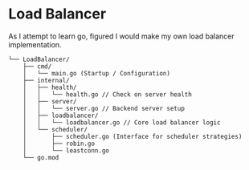 # Load Balancer
As I attempt to learn go, figured I would make my own load balancer implementation.

```
└── LoadBalancer/
    ├── cmd/
    │   └── main.go (Startup / Configuration)
    ├── internal/
    │   ├── health/
    │   │   └── health.go // Check on server health
    │   ├── server/
    │   │   └── server.go // Backend server setup
    │   ├── loadbalancer/
    │   │   └── loadbalancer.go // Core load balancer logic
    │   └── scheduler/
    │       ├── scheduler.go (Interface for scheduler strategies)
    │       ├── robin.go
    │       └── leastconn.go
    └── go.mod   
 ```

 
